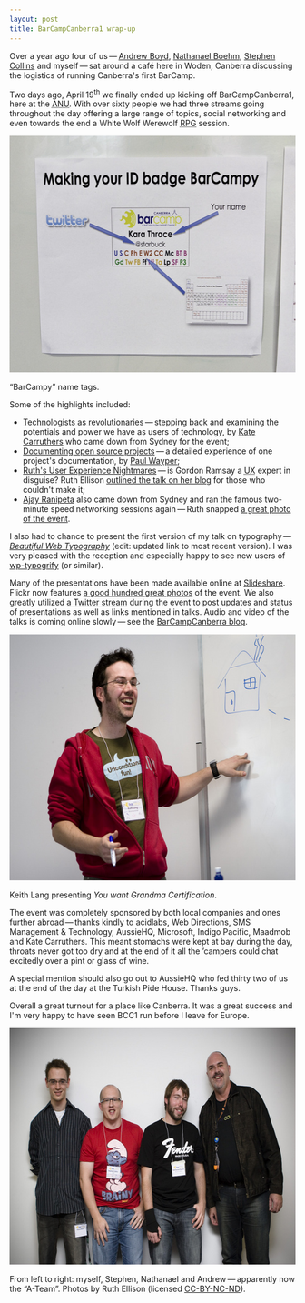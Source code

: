 ```yaml
---
layout: post
title: BarCampCanberra1 wrap-up
---
```

Over a year ago four of us&thinsp;&mdash;&thinsp;<a href="http://onblogging.com.au/">Andrew Boyd</a>, <a href="">Nathanael Boehm</a>, <a href="http://www.acidlabs.org/">Stephen Collins</a> and myself&thinsp;&mdash;&thinsp;sat around a caf&eacute; here in Woden, Canberra discussing the logistics of running Canberra's first BarCamp.

Two days ago, April 19<sup>th</sup> we finally ended up kicking off BarCampCanberra1, here at the <acronym title="Australian National University">ANU</acronym>. With over sixty people we had three streams going throughout the day offering a large range of topics, social networking and even towards the end a White Wolf Werewolf <acronym title="Role Playing Game">RPG</acronym> session.

<img src="/files/images/barcampy-name-tags.jpg" alt="Photo of Barcampy name tags!" title="BarCampy name tags" width="624" height="416" />
<p class="caption">&ldquo;BarCampy&rdquo; name tags.</p>

Some of the highlights included:

* [Technologists as revolutionaries](http://www.slideshare.net/carruthk/barcampcanberra-technologists-as-revolutionaries/ "Slideshare: Technologists as revolutionaries")&thinsp;&mdash;&thinsp;stepping back and examining the potentials and power we have as users of technology, by <a href="http://carruthk.blogspot.com/" title="Kate Carruthers&rsquo; website">Kate Carruthers</a> who came down from Sydney for the event;
* [Documenting open source projects](http://www.slideshare.net/PaulWay/barcampcanberra1-documenting-open-source-projects/ "Slideshare: Documenting open source projects")&thinsp;&mdash;&thinsp;a detailed experience of one project's documentation, by <a href="http://mabula.net/">Paul Wayper</a>;
* [Ruth's User Experience Nightmares](http://www.slideshare.net/RuthEllison/ruths-user-experience-nightmares/ "Slideshare: Ruth's User Experience Nightmares")&thinsp;&mdash;&thinsp;is Gordon Ramsay a <acronym title="User eXperience">UX</acronym> expert in disguise? Ruth Ellison <a href="http://www.ruthellison.com/2008/04/20/gordon-ramsay-a-guerrilla-ux-consultant/">outlined the talk on her blog</a> for those who couldn't make it;
* [Ajay Ranipeta](http://www.aggregatedsolutions.com/ "Ajay Ranipeta's website") also came down from Sydney and ran the famous two-minute speed networking sessions again&thinsp;&mdash;&thinsp;Ruth snapped <a href="http://www.flickr.com/photos/laruth/2427031603/">a great photo of the event</a>.

I also had to chance to present the first version of my talk on typography&thinsp;&mdash;&thinsp;<a href="http://www.slideshare.net/klepas/beautiful-web-typography-4" title="Slideshare: Beautiful Web Typography"><em>Beautiful Web Typography</em></a> (edit: updated link to most recent version). I was very pleased with the reception and especially happy to see new users of <a href="http://wordpress.org/extend/plugins/wp-typogrify/" title="wp-typogrify plugin for WordPress">wp-typogrify</a> (or similar).

Many of the presentations have been made available online at <a href="http://www.slideshare.net/tag/barcampcanberra" title="Slideshare homepage">Slideshare</a>. Flickr now features <a href="http://www.flickr.com/groups/barcampcanberra/pool/" title="flickr barcampcanberra tag pool">a good hundred great photos</a> of the event. We also greatly utilized <a href="http://twitter.com/barcampcanberra" title="Twitter BarCampCanberra profile">a Twitter stream</a> during the event to post updates and status of presentations as well as links mentioned in talks. Audio and video of the talks is coming online slowly&thinsp;&mdash;&thinsp;see the <a href="http://barcampcanberra.org/blog/podcasts/" title="BarCampCanberra audio">BarCampCanberra blog</a>.

<img src="/files/images/keith-lang-presenting.jpg" alt="Photo of Keith Lang presenting" title="Keith Lang" width="624" height="433" />
<p class="caption">Keith Lang presenting <em>You want Grandma Certification</em>.</p>

The event was completely sponsored by both local companies and ones further abroad&thinsp;&mdash;&thinsp;thanks kindly to acidlabs, Web Directions, SMS Management & Technology, AussieHQ, Microsoft, Indigo Pacific, Maadmob and Kate Carruthers. This meant stomachs were kept at bay during the day, throats never got too dry and at the end of it all the &rsquo;campers could chat excitedly over a pint or glass of wine.

A special mention should also go out to AussieHQ who fed thirty two of us at the end of the day at the Turkish Pide House. Thanks guys.

Overall a great turnout for a place like Canberra. It was a great success and I'm very happy to have seen <abbr>BCC1</abbr> run before I leave for Europe.

<img src="/files/images/barcampcanberra1-unorganisers.jpg" alt="The BarCampCanberra1 unorganisers" title="BarCampCanberra1 unorganisers" width="624" height="416" />
<p class="caption">From left to right: myself, Stephen, Nathanael and Andrew&thinsp;&mdash;&thinsp;apparently now the &ldquo;A-Team&rdquo;. Photos by Ruth Ellison (licensed <a href="http://creativecommons.org/licenses/by-nc-nd/2.0/deed.en" title="Creative Commons Attribution-Noncommercial-No Derivative Works 2.0 Generic"><abbr>CC-BY-NC-ND</abbr></a>).</p>